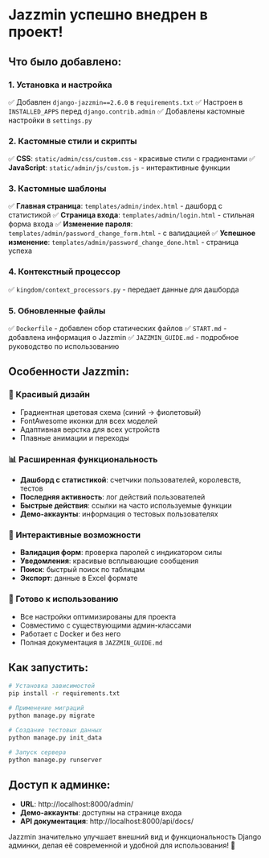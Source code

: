 # Jazzmin успешно внедрен в проект!

## Что было добавлено:

### 1. Установка и настройка
✅ Добавлен `django-jazzmin==2.6.0` в `requirements.txt`
✅ Настроен в `INSTALLED_APPS` перед `django.contrib.admin`
✅ Добавлены кастомные настройки в `settings.py`

### 2. Кастомные стили и скрипты
✅ **CSS**: `static/admin/css/custom.css` - красивые стили с градиентами
✅ **JavaScript**: `static/admin/js/custom.js` - интерактивные функции

### 3. Кастомные шаблоны
✅ **Главная страница**: `templates/admin/index.html` - дашборд с статистикой
✅ **Страница входа**: `templates/admin/login.html` - стильная форма входа
✅ **Изменение пароля**: `templates/admin/password_change_form.html` - с валидацией
✅ **Успешное изменение**: `templates/admin/password_change_done.html` - страница успеха

### 4. Контекстный процессор
✅ `kingdom/context_processors.py` - передает данные для дашборда

### 5. Обновленные файлы
✅ `Dockerfile` - добавлен сбор статических файлов
✅ `START.md` - добавлена информация о Jazzmin
✅ `JAZZMIN_GUIDE.md` - подробное руководство по использованию

## Особенности Jazzmin:

### 🎨 Красивый дизайн
- Градиентная цветовая схема (синий → фиолетовый)
- FontAwesome иконки для всех моделей
- Адаптивная верстка для всех устройств
- Плавные анимации и переходы

### 📊 Расширенная функциональность
- **Дашборд с статистикой**: счетчики пользователей, королевств, тестов
- **Последняя активность**: лог действий пользователей
- **Быстрые действия**: ссылки на часто используемые функции
- **Демо-аккаунты**: информация о тестовых пользователях

### 🔧 Интерактивные возможности
- **Валидация форм**: проверка паролей с индикатором силы
- **Уведомления**: красивые всплывающие сообщения
- **Поиск**: быстрый поиск по таблицам
- **Экспорт**: данные в Excel формате

### 🚀 Готово к использованию
- Все настройки оптимизированы для проекта
- Совместимо с существующими админ-классами
- Работает с Docker и без него
- Полная документация в `JAZZMIN_GUIDE.md`

## Как запустить:

```bash
# Установка зависимостей
pip install -r requirements.txt

# Применение миграций
python manage.py migrate

# Создание тестовых данных
python manage.py init_data

# Запуск сервера
python manage.py runserver
```

## Доступ к админке:
- **URL**: http://localhost:8000/admin/
- **Демо-аккаунты**: доступны на странице входа
- **API документация**: http://localhost:8000/api/docs/

Jazzmin значительно улучшает внешний вид и функциональность Django админки, делая её современной и удобной для использования! 🎉
